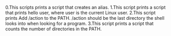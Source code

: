 0.This scripts prints a script that creates an alias.
1.This script prints a script that prints hello user, where user is the current Linux user.
2.This script prints Add /action to the PATH. /action should be the last directory the shell looks into when looking for a program.
3.This script prints a  script that counts the number of directories in the PATH.
